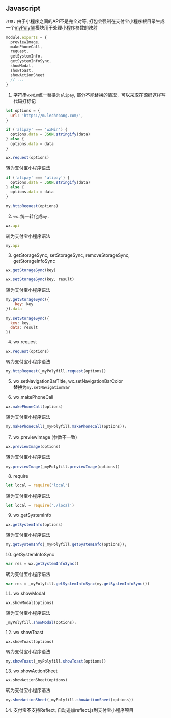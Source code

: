 ## Javascript
``注意:`` 由于小程序之间的API不是完全对等, 打包会强制在支付宝小程序根目录生成一个[myPolyfill](https://github.com/douzi8/wxToAlipay/blob/master/lib/js/polyfill.js)模块用于处理小程序参数的映射
```JavaScript
module.exports = {
  previewImage,
  makePhoneCall,
  request,
  getSystemInfo,
  getSystemInfoSync,
  showModal,
  showToast,
  showActionSheet
  // ...
}
```

1. 字符串``wxMin``统一替换为``alipay``, 部分不能替换的情况，可以采取在源码这样写代码打标记
```JavaScript
let options = {
  url: 'https://m.lechebang.com/',
}

if ('alipay' === 'wxMin') {
  options.data = JSON.stringify(data)
} else {
  options.data = data
}

wx.request(options)
```
  转为支付宝小程序语法
```JavaScript
if ('alipay' === 'alipay') {
  options.data = JSON.stringify(data)
} else {
  options.data = data
}

my.httpRequest(options)
```
2. ``wx.``统一转化成``my.``
```JavaScript
wx.api
```
  转为支付宝小程序语法
```JavaScript
my.api
```

3. getStorageSync, setStorageSync, removeStorageSync, getStorageInfoSync
```JavaScript
wx.getStorageSync(key)

wx.setStorageSync(key, result)
```
  转为支付宝小程序语法
```JavaScript
my.getStorageSync({
    key: key
}).data

my.setStorageSync({
  key: key,
  data: result
})
```

4. wx.request
```JavaScript
wx.request(options)
```
  转为支付宝小程序语法
```JavaScript
my.httpRequest(_myPolyfill.request(options))
```
5. wx.setNavigationBarTitle, wx.setNavigationBarColor  
替换为``my.setNavigationBar``

6. wx.makePhoneCall
```JavaScript
wx.makePhoneCall(options)
```
  转为支付宝小程序语法
```JavaScript
my.makePhoneCall(_myPolyfill.makePhoneCall(options));
```

7. wx.previewImage (参数不一致)
```JavaScript
wx.previewImage(options)
```
  转为支付宝小程序语法
```JavaScript
my.previewImage(_myPolyfill.previewImage(options))
```

8. require
```JavaScript
let local = require('local')
```
  转为支付宝小程序语法
```JavaScript
let local = require('./local')
```

9. wx.getSystemInfo
```JavaScript
wx.getSystemInfo(options)
```
  转为支付宝小程序语法
```JavaScript
my.getSystemInfo(_myPolyfill.getSystemInfo(options));
```

10. getSystemInfoSync
```JavaScript
var res = wx.getSystemInfoSync()
```
  转为支付宝小程序语法
```JavaScript
var res = _myPolyfill.getSystemInfoSync(my.getSystemInfoSync())
```

11. wx.showModal
```
wx.showModal(options)
```
  转为支付宝小程序语法
```JavaScript
_myPolyfill.showModal(options);
```

12. wx.showToast
```
wx.showToast(options)
```
  转为支付宝小程序语法
```JavaScript
my.showToast(_myPolyfill.showToast(options))
```

13. wx.showActionSheet
```
wx.showActionSheet(options)
```
  转为支付宝小程序语法
```JavaScript
my.showActionSheet(_myPolyfill.showActionSheet(options))
```

14. 支付宝不支持Reflect, 自动追加reflect.js到支付宝小程序项目